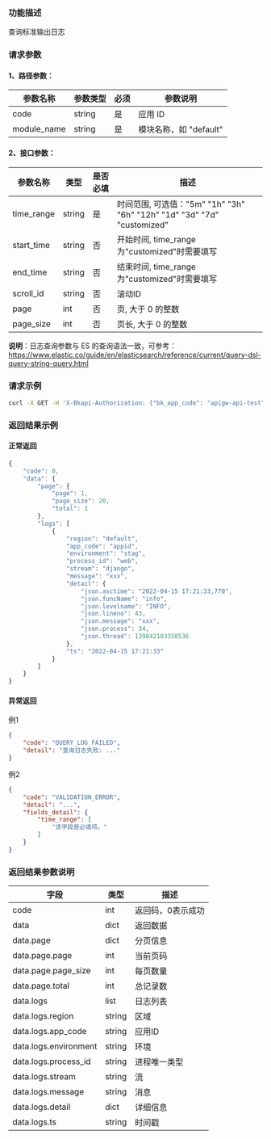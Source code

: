 ### 功能描述
查询标准输出日志

### 请求参数

#### 1、路径参数：

|   参数名称   |    参数类型  |  必须  |     参数说明     |
| ------------ | ------------ | ------ | ---------------- |
| code   | string | 是 | 应用 ID |
| module_name   | string | 是 | 模块名称，如 "default" |

#### 2、接口参数：

| 参数名称 | 类型 | 是否必填 | 描述 |
|------|------| ------ |-------------|
| time_range  | string | 是 | 时间范围, 可选值："5m" "1h" "3h" "6h" "12h" "1d" "3d" "7d" "customized"  |
| start_time  | string | 否 | 开始时间, time_range为"customized"时需要填写|
| end_time    | string | 否 | 结束时间, time_range为"customized"时需要填写 |
| scroll_id   | string | 否 | 滚动ID |
| page        | int    | 否 | 页, 大于 0 的整数 |
| page_size   | int    | 否 | 页长, 大于 0 的整数 |

**说明**：日志查询参数与 ES 的查询语法一致，可参考：https://www.elastic.co/guide/en/elasticsearch/reference/current/query-dsl-query-string-query.html

### 请求示例
```bash
curl -X GET -H 'X-Bkapi-Authorization: {"bk_app_code": "apigw-api-test", "bk_app_secret": "***"}' --insecure 'https://bkapi.example.com/api/bkpaas3/prod/system/applications/{code}/modules/{module_name}/log/structured/list/?time_range=1h'
```

### 返回结果示例
#### 正常返回
```javascript
{
    "code": 0,
    "data": {
        "page": {
            "page": 1,
            "page_size": 20,
            "total": 1
        },
        "logs": [
            {
                "region": "default",
                "app_code": "appid",
                "environment": "stag",
                "process_id": "web",
                "stream": "django",
                "message": "xxx",
                "detail": {
                    "json.asctime": "2022-04-15 17:21:33,770",
                    "json.funcName": "info",
                    "json.levelname": "INFO",
                    "json.lineno": 43,
                    "json.message": "xxx",
                    "json.process": 34,
                    "json.thread": 139842183358536
                },
                "ts": "2022-04-15 17:21:33"
            }
        ]
    }
}
```

#### 异常返回
例1
```json
{
    "code": "QUERY_LOG_FAILED",
    "detail": "查询日志失败: ..."
}
```
例2
```json
{
    "code": "VALIDATION_ERROR",
    "detail": "...",
    "fields_detail": {
        "time_range": [
            "该字段是必填项。"
        ]
    }
}
```

### 返回结果参数说明

| 字段 |   类型 |  描述 |
| ------ | ------ | ------ |
| code | int | 返回码，0表示成功 |
| data | dict | 返回数据 |
| data.page | dict | 分页信息 |
| data.page.page | int | 当前页码 |
| data.page.page_size | int | 每页数量 |
| data.page.total | int | 总记录数 |
| data.logs | list | 日志列表 |
| data.logs.region | string | 区域 |
| data.logs.app_code | string | 应用ID |
| data.logs.environment | string | 环境 |
| data.logs.process_id | string | 进程唯一类型 |
| data.logs.stream | string | 流 |
| data.logs.message | string | 消息 |
| data.logs.detail | dict | 详细信息 |
| data.logs.ts | string | 时间戳 |